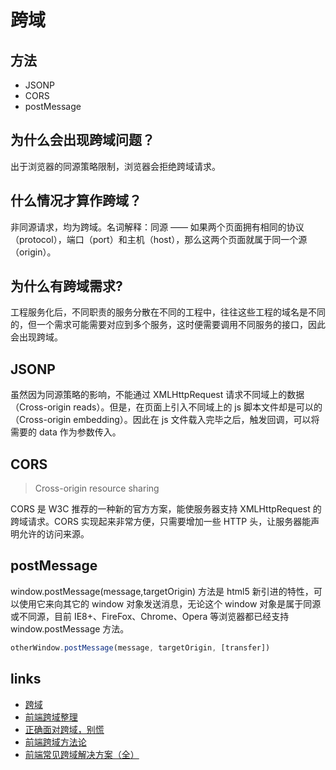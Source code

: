 # 跨域

## 方法

- JSONP
- CORS
- postMessage

## 为什么会出现跨域问题？

出于浏览器的同源策略限制，浏览器会拒绝跨域请求。

## 什么情况才算作跨域？

非同源请求，均为跨域。名词解释：同源 —— 如果两个页面拥有相同的协议（protocol），端口（port）和主机（host），那么这两个页面就属于同一个源（origin）。

## 为什么有跨域需求?

工程服务化后，不同职责的服务分散在不同的工程中，往往这些工程的域名是不同的，但一个需求可能需要对应到多个服务，这时便需要调用不同服务的接口，因此会出现跨域。

## JSONP

虽然因为同源策略的影响，不能通过 XMLHttpRequest 请求不同域上的数据（Cross-origin reads）。但是，在页面上引入不同域上的 js 脚本文件却是可以的（Cross-origin embedding）。因此在 js 文件载入完毕之后，触发回调，可以将需要的 data 作为参数传入。

## CORS

> Cross-origin resource sharing

CORS 是 W3C 推荐的一种新的官方方案，能使服务器支持 XMLHttpRequest 的跨域请求。CORS 实现起来非常方便，只需要增加一些 HTTP 头，让服务器能声明允许的访问来源。

## postMessage

window.postMessage(message,targetOrigin) 方法是 html5 新引进的特性，可以使用它来向其它的 window 对象发送消息，无论这个 window 对象是属于同源或不同源，目前 IE8+、FireFox、Chrome、Opera 等浏览器都已经支持 window.postMessage 方法。

```js
otherWindow.postMessage(message, targetOrigin, [transfer])
```

## links

- [跨域](https://juejin.im/post/59c132415188256bb018e825)
- [前端跨域整理](https://juejin.im/post/5815f4abbf22ec006893b431#heading-7)
- [正确面对跨域，别慌](https://juejin.im/post/5a2f92c65188253e2470f16d)
- [前端跨域方法论](https://juejin.im/post/5b91d3be5188255c95380b5e)
- [前端常见跨域解决方案（全）](https://segmentfault.com/a/1190000011145364)
